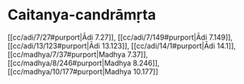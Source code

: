 # Caitanya-candrāmṛta

[[cc/adi/7/27#purport|Ādi 7.27]], [[cc/adi/7/149#purport|Ādi 7.149]], [[cc/adi/13/123#purport|Ādi 13.123]], [[cc/adi/14/1#purport|Ādi 14.1]], [[cc/madhya/7/37#purport|Madhya 7.37]], [[cc/madhya/8/246#purport|Madhya 8.246]], [[cc/madhya/10/177#purport|Madhya 10.177]]


